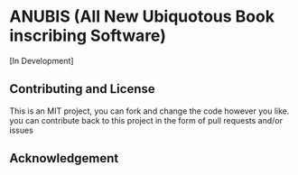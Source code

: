 # ANUBIS (All New Ubiquotous Book inscribing Software)

[In Development]

## Contributing and License

This is an MIT project, you can fork and change the code however you like.  
you can contribute back to this project in the form of pull requests and/or issues

## Acknowledgement
